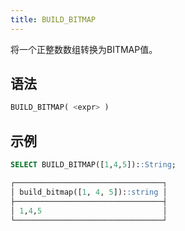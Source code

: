 ```yaml
---
title: BUILD_BITMAP
---
```


将一个正整数数组转换为BITMAP值。

## 语法

```sql
BUILD_BITMAP( <expr> )
```

## 示例

```sql
SELECT BUILD_BITMAP([1,4,5])::String;

┌─────────────────────────────────┐
│ build_bitmap([1, 4, 5])::string │
├─────────────────────────────────┤
│ 1,4,5                           │
└─────────────────────────────────┘
```